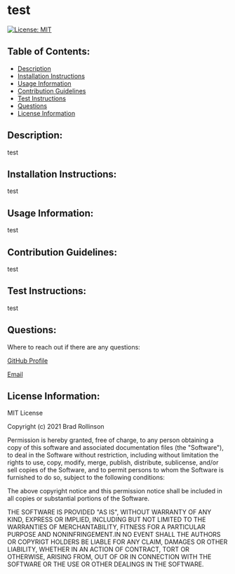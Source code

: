 # test

[![License: MIT](https://img.shields.io/badge/License-MIT-yellow.svg)](https://opensource.org/licenses/MIT)

## Table of Contents:

- [Description](#description)
- [Installation Instructions](#installation-instructions)
- [Usage Information](#usage-information)
- [Contribution Guidelines](#contribution-guidelines)
- [Test Instructions](#test-instructions)
- [Questions](#questions)
- [License Information](#license-information)

## Description:

test

## Installation Instructions:

test

## Usage Information:

test

## Contribution Guidelines:

test

## Test Instructions:

test

## Questions:

Where to reach out if there are any questions:

[GitHub Profile](https://github.com/likearollinson)

[Email](mailto:brad.w.rollinson@gmail.com)

## License Information:

MIT License

Copyright (c) 2021 Brad Rollinson

Permission is hereby granted, free of charge, to any person obtaining a copy of this software and associated documentation files (the "Software"), to deal in the Software without restriction, including without limitation the rights to use, copy, modify, merge, publish, distribute, sublicense, and/or sell copies of the Software, and to permit persons to whom the Software is furnished to do so, subject to the following conditions:

The above copyright notice and this permission notice shall be included in all copies or substantial portions of the Software.

THE SOFTWARE IS PROVIDED "AS IS", WITHOUT WARRANTY OF ANY KIND, EXPRESS OR IMPLIED, INCLUDING BUT NOT LIMITED TO THE WARRANTIES OF MERCHANTABILITY, FITNESS FOR A PARTICULAR PURPOSE AND NONINFRINGEMENT.IN NO EVENT SHALL THE AUTHORS OR COPYRIGT HOLDERS BE LIABLE FOR ANY CLAIM, DAMAGES OR OTHER LIABILITY, WHETHER IN AN ACTION OF CONTRACT, TORT OR OTHERWISE, ARISING FROM, OUT OF OR IN CONNECTION WITH THE SOFTWARE OR THE USE OR OTHER DEALINGS IN THE SOFTWARE.